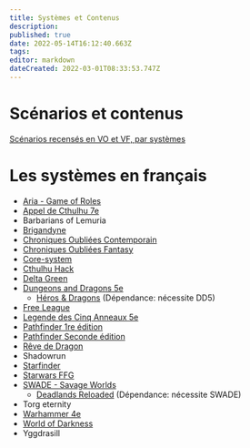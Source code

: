 ```yaml
---
title: Systèmes et Contenus
description: 
published: true
date: 2022-05-14T16:12:40.663Z
tags: 
editor: markdown
dateCreated: 2022-03-01T08:33:53.747Z
---
```


# Scénarios et contenus 
[Scénarios recensés en VO et VF, par systèmes](/fr/scenarios/scenarios)

# Les systèmes en français
- [Aria - Game of Roles](https://foundryvtt.wiki/fr/systemes/aria)
- [Appel de Cthulhu 7e](/fr/systemes/fr-adc)
- Barbarians of Lemuria
- [Brigandyne](https://foundryvtt.wiki/fr/systemes/brigandyne)
- [Chroniques Oubliées Contemporain](https://foundryvtt.wiki/fr/systemes/Chroniques-Oubliées-Contemporain)
- [Chroniques Oubliées Fantasy](/fr/systemes/fr-chrooubliees)
- [Core-system](/fr/systemes/core-system)
- [Cthulhu Hack](https://foundryvtt.wiki/fr/systemes/Chthulhu-Hack)
- [Delta Green](https://foundryvtt.wiki/fr/systemes/dg)
- [Dungeons and Dragons 5e](https://foundryvtt.wiki/fr/systemes/DD5/fr-dd5-system)
    - [Héros & Dragons](/fr/systemes/fr-hnd) (Dépendance: nécessite DD5)
- [Free League](https://foundryvtt.wiki/fr/systemes/free-league)
- [Legende des Cinq Anneaux 5e](https://foundryvtt.wiki/fr/systemes/l5r)
- [Pathfinder 1re édition](/fr/systemes/Pathfinder_1re/PF1)
- [Pathfinder Seconde édition](/fr/systemes/Pathfinder_2nd/PF2)
- [Rêve de Dragon](/fr/systemes/rdd)
- Shadowrun
- [Starfinder](/fr/systemes/starfinder)
- [Starwars FFG](/fr/systemes/swffg)
- [SWADE - Savage Worlds](/fr/systemes/fr-swade)
    - [Deadlands Reloaded](/fr/systemes/fr-deadlands) (Dépendance: nécessite SWADE)
- Torg eternity
- [Warhammer 4e](/fr/systemes/fr-wfrp4e)
- [World of Darkness](https://foundryvtt.wiki/fr/systemes/wod)
- Yggdrasill

